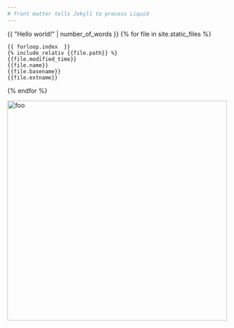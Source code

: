 ```yaml
---
# front matter tells Jekyll to process Liquid
---
```

{{ "Hello world!" | number_of_words }}
{% for file in site.static_files %}

    {{ forloop.index  }}
    {% include_relativ {{file.path}} %}
    {{file.modified_time}} 
    {{file.name}} 
    {{file.basename}}
    {{file.extname}}
    
{% endfor %}

<image src="images/foo.jpg" alt="foo" width="500">
